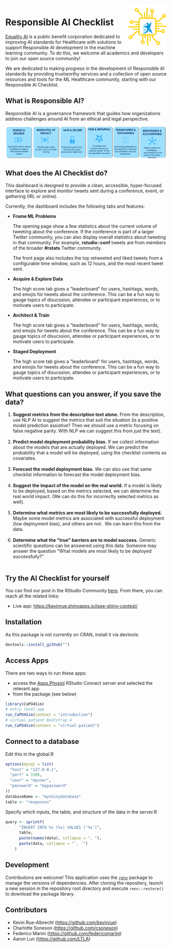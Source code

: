 <img src="https://github.com/EqualityAI/Checklist/blob/main/img/collogo.png" align="right" alt="" width="120" />

# Responsible AI Checklist
[Equality AI](https://equality-ai.com/) is a public benefit corporation dedicated to improving AI standards for Healthcare with solutions to support Responsible AI development in the machine learning community. To do this, we welcome all academics and developers to join our open source community! 

We are dedicated to making progress in the development of Responsible AI standards by providing trustworthy services and a collection of open source resources and tools for the ML Healthcare community, starting with our Responsible AI Checklist.

## What is Responsible AI?
Responsible AI is a governance framework that guides how organizations address challenges around AI from an ethical and legal perspective. 

<img src="https://github.com/EqualityAI/Checklist/blob/main/img/framework.png" align="center" alt="" width="900" /><br />

## What does the AI Checklist do?

This dashboard is designed to provide a clean, accessible, hyper-focused interface to explore and monitor tweets sent during a conference, event, or gathering (IRL or online).

Currently, the dashboard includes the following tabs and features:

- **Frame ML Problems** 

    The opening page show a few statistics about the current volume of tweeting about the conference. If the conference is part of a larger Twitter community, you can also display overall statistics about tweeting in that community. For example, **rstudio::conf** tweets are from members of the broader **#rstats** Twitter community.
    
    The front page also includes the top retweeted and liked tweets from a configurable time window, such as 12 hours, and the most recent tweet sent.
    
- **Acquire & Explore Data** 

    The high score tab gives a "leaderboard" for users, hashtags, words, and emojis for tweets about the conference. This can be a fun way to gauge topics of disucssion, attendee or participant experiences, or to motivate users to participate.
    
- **Architect & Train** 

    The high score tab gives a "leaderboard" for users, hashtags, words, and emojis for tweets about the conference. This can be a fun way to gauge topics of disucssion, attendee or participant experiences, or to motivate users to participate.
    
- **Staged Deployment** 

    The high score tab gives a "leaderboard" for users, hashtags, words, and emojis for tweets about the conference. This can be a fun way to gauge topics of disucssion, attendee or participant experiences, or to motivate users to participate.
        
## What questions can you answer, if you save the data?
1. **Suggest metrics from the description text alone.** From the description, use NLP AI to suggest the metrics that suit the situation (is a positive model prediction assistive? Then we should use a metric focusing on false negative parity. With NLP we can suggest this from just the text).<br /><br />
2. **Predict model deployment probability bias.** If we collect information about the models that are actually deployed. We can predict the probability that a model will be deployed, using the checklist contents as covariates.<br /> 
3. **Forecast the model deployment bias.** We can also use that same checklist information to forecast the model deployment bias.<br /> 
4. **Suggest the impact of the model on the real world.** If a model is likely to be deployed, based on the metrics selected, we can determine the real world impact. (We can do this for incorrectly selected metrics as well).<br /> 
5. **Determine what metrics are most likely to be successfully deployed.** Maybe some model metrics are associated with successful deployment (low deployment bias), and others are not.  We can learn this from the data.<br /> 
6. **Determine what the "true" barriers are to model success.** Generic scientific questions can be answered using this data. Someone may answer the question "What models are most likely to be deployed successfully?"<br /> 


        
## Try the AI Checklist for yourself

You can find our post in the RStudio Community [here](https://community.rstudio.com/t/shiny-contest-submission-isee-interactive-and-reproducible-exploration-and-visualization-of-genomics-data/25136).
From there, you can reach all the related links:

- Live app: https://kevinrue.shinyapps.io/isee-shiny-contest/ 

## Installation

As this package is not currently on CRAN, install it via devtools:

```r
devtools::install_github("")
```

## Access Apps

There are two ways to run these apps:

- access the [Apps.Physiol](http://physiol-seafile.uzh.ch) RStudio Connect server and selected the relevant app
- from the package (see below)

```r
library(CaPO4Sim)
# entry level app
run_CaPO4Sim(context = "introduction")
# virtual patient Bootstrap 4
run_CaPO4Sim(context = "virtual-patient")
```

## Connect to a database

Edit this in the global.R

```r
options(mysql = list(
  "host" = "127.0.0.1",
  "port" = 3306,
  "user" = "myuser",
  "password" = "mypassword"
))
databaseName <- "myshinydatabase"
table <- "responses"
```

Specify which inputs, the table, and structure of the data in the server.R

```r
query <- sprintf(
      "INSERT INTO %s (%s) VALUES ('%s')",
      table, 
      paste(names(data), collapse = ", "),
      paste(data, collapse = "', '")
    )
```


## Development

Contributions are welcome\! This application uses the
[`renv`](https://rstudio.github.io/renv/) package to manage the versions
of dependencies. After cloning the repository, launch a new session in
the repository root directory and execute `renv::restore()` to download
the package library.

## Contributors

- Kevin Rue-Albrecht (https://github.com/kevinrue)
- Charlotte Soneson (https://github.com/csoneson)
- Federico Marini (https://github.com/federicomarini)
- Aaron Lun (https://github.com/LTLA)
